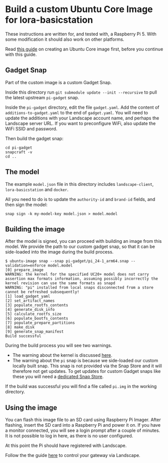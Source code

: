 # Build a custom Ubuntu Core Image for lora-basicstation

These instructions are written for, and tested with, a Raspberry Pi 5.
With some modification it should also work on other platforms.

Read [this guide](https://ubuntu.com/core/docs/build-an-image) on creating an Ubuntu Core image first, before you continue with this guide.

## Gadget Snap

Part of the custom image is a custom Gadget Snap.

Inside this directory run `git submodule update --init --recursive` to pull the latest upstream `pi-gadget` snap.

Inside the `pi-gadget` directory, edit the file `gadget.yaml`.
Add the content of `additions-to-gadget.yaml` to the end of `gadget.yaml`.
You will need to update the additions with your Landscape account name, and perhaps the Landscape server URL.
If you want to preconfigure WiFi, also update the WiFi SSID and password.

Then build the gadget snap:

```
cd pi-gadget
snapcraft -v
cd ..
```

## The model

The example `model.json` file in this directory includes `landscape-client`, `lora-basicstation` and `docker`.

All you need to do is to update the `authority-id` and `brand-id` fields, and then sign the model:

```
snap sign -k my-model-key model.json > model.model
```

## Building the image

After the model is signed, you can proceed with building an image from this model.
We provide the path to our custom gadget snap, so that it can be side-loaded into the image during the build process.

```
$ ubuntu-image snap --snap pi-gadget/pi_24-1_arm64.snap --validation=enforce model.model
[0] prepare_image
WARNING: the kernel for the specified UC20+ model does not carry assertion max formats information, assuming possibly incorrectly the kernel revision can use the same formats as snapd
WARNING: "pi" installed from local snaps disconnected from a store cannot be refreshed subsequently!
[1] load_gadget_yaml
[2] set_artifact_names
[3] populate_rootfs_contents
[4] generate_disk_info
[5] calculate_rootfs_size
[6] populate_bootfs_contents
[7] populate_prepare_partitions
[8] make_disk
[9] generate_snap_manifest
Build successful
```

During the build process you will see two warnings.

- The warning about the kernel is discussed [here](https://forum.snapcraft.io/t/ubuntu-image-warning-kernel-snap/37774/3).
- The warning about the `pi` snap is because we side-loaded our custom locally built snap. This snap is not provided via the Snap Store and it will therefore not get updates. To get updates for custom Gadget snaps like these you will need a [dedicated Snap Store](https://ubuntu.com/core/docs/dedicated-snap-stores).

If the build was successful you will find a file called `pi.img` in the working directory.

## Using the image

You can flash this image file to an SD card using Raspberry Pi Imager.
After flashing, insert the SD card into a Raspberry Pi and power it on.
If you have a monitor connected, you will see a login prompt after a couple of minutes.
It is not possible to log in here, as there is no user configured.

At this point the Pi should have registered with Landscape.

Follow the the guide [here](../landscape/README.md) to control your gateway via Landscape.
